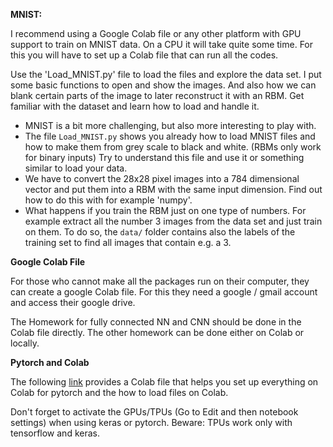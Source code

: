 **MNIST:**

I recommend using a Google Colab file or any other platform with GPU support to train on MNIST data. On a CPU it will take quite some time. For this you will have to set up a Colab file that can run all the codes.

Use the 'Load_MNIST.py' file to load the files and explore the data set. I put some basic functions to open and show the images. And also how we can blank certain parts of the image to later reconstruct it with an RBM. Get familiar with the dataset and learn how to load and handle it.

- MNIST is a bit more challenging, but also more interesting to play with.
- The file `Load_MNIST.py` shows you already how to load MNIST files and how to make them from grey scale to black and white. (RBMs only work for binary inputs) Try to understand this file and use it or something similar to load your data.
- We have to convert the 28x28 pixel images into a 784 dimensional vector and put them into a RBM with the same input dimension. Find out how to do this with for example 'numpy'.
- What happens if you train the RBM just on one type of numbers. For example extract all the number 3 images from the data set and just train on them. To do so, the `data/` folder contains also the labels of the training set to find all images that contain e.g. a 3.

**Google Colab File** 

For those who cannot make all the packages run on their computer, they can create a google Colab file. For this they need a google / gmail account and access their google drive.

The Homework for fully connected NN and CNN should be done in the Colab file directly. The other homework can be done either on Colab or locally.

**Pytorch and Colab**

The following [link](https://drive.google.com/file/d/1Ppzwrb8yCDe7yF_OXJql-ygCeVOKxcs4/view?usp=sharing) provides a Colab file that helps you set up everything on Colab for pytorch and the how to load files on Colab.

Don't forget to activate the GPUs/TPUs (Go to Edit and then notebook settings) when using keras or pytorch. Beware: TPUs work only with tensorflow and keras.